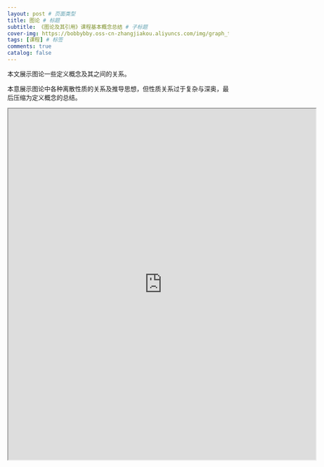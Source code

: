 ```yaml
---
layout: post # 页面类型
title: 图论 # 标题
subtitle: 《图论及其引用》课程基本概念总结 # 子标题
cover-img: https://bobbybby.oss-cn-zhangjiakou.aliyuncs.com/img/graph_theroy/cover.jpg # 封面图片
tags: [课程] # 标签
comments: true
catalog: false
---
```


本文展示图论一些定义概念及其之间的关系。

本意展示图论中各种离散性质的关系及推导思想，但性质关系过于复杂与深奥，最后压缩为定义概念的总结。

<iframe id="embed_dom" name="embed_dom" frameborder="1" style="display:block;width:700px; height:800px;" src="https://www.processon.com/embed/60c1a0531efad42c659dc58c"></iframe>